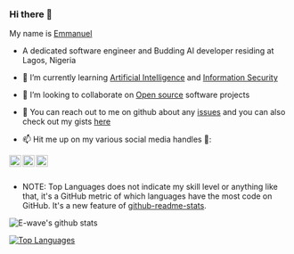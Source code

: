 ### Hi there 👋

<!--
**E-wave112/E-wave112** is a ✨ _special_ ✨ repository because its `README.md` (this file) appears on your GitHub profile.

Here are some ideas to get you started:

- 🔭 I’m currently working on ...
- 🌱 I’m currently learning ...
- 👯 I’m looking to collaborate on ...
- 🤔 I’m looking for help with ...
- 💬 Ask me about ...
- 📫 How to reach me: ...
- 😄 Pronouns: ...
- ⚡ Fun fact: ...
-->


My name is [Emmanuel](https://esportfolio.netlify.app/) 

- A dedicated software engineer and Budding AI developer residing at Lagos, Nigeria

- 🌱 I’m currently learning [Artificial Intelligence](https://en.wikipedia.org/wiki/Artificial_intelligence) and [Information Security](https://en.wikipedia.org/wiki/Information_security)

- 👯 I’m looking to collaborate on [Open source](https://en.wikipedia.org/wiki/Open_source) software projects

- 💬 You can reach out to me on github about any [issues](https://github.com/E-wave112/E-wave112/issues) and you can also check out my gists [here](https://gist.github.com/mine)

-  📫 Hit me up on my various social media handles 🔭:
<!--
[LinkedIn](https://www.linkedin.com/in/osagie-iyayi-a277b21ab/) https://image.flaticon.com/icons/png/128/174/174857.png
-->
<a href="https://www.linkedin.com/in/osagie-iyayi-a277b21ab/">
  <img align="left" alt="My LinkedIn profile" width="21px" src="https://image.flaticon.com/icons/png/128/174/174857.png" />
</a>

<a href="https://twitter.com/Ewave07">
  <img align="left" alt="My Twitter Account" width="21px" src="https://raw.githubusercontent.com/anuraghazra/anuraghazra/master/assets/twitter.svg" />
</a>
<a href="https://wa.me/2347081927814">
  <img align="left" alt="My contact" width="21px" src="https://image.flaticon.com/icons/png/512/124/124034.png" />
</a>

<br/>
<br/>

 * NOTE: Top Languages does not indicate my skill level or anything like that, it's a GitHub metric of which languages have the most code on GitHub. It's a new feature of [github-readme-stats](https://github.com/E-wave112/github-readme-stats).


<img align="center" src="https://github-readme-stats.vercel.app/api?username=E-wave112&show_icons=true&include_all_commits=true&theme=radical&title_color=FFC73E" alt="E-wave's github stats" />

[![Top Languages](https://github-readme-stats.vercel.app/api/top-langs/?username=E-wave112&theme=radical&title_color=FFC73E)](https://github.com/E-wave112/github-readme-stats)
